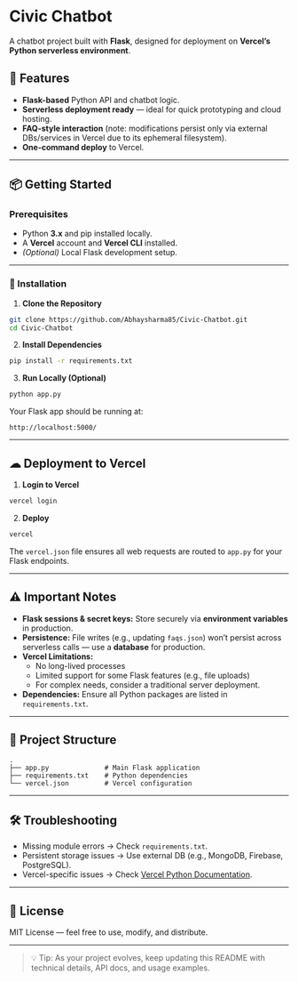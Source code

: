 # Civic Chatbot

A chatbot project built with **Flask**, designed for deployment on **Vercel’s Python serverless environment**.

## 🚀 Features

- **Flask-based** Python API and chatbot logic.
- **Serverless deployment ready** — ideal for quick prototyping and cloud hosting.
- **FAQ-style interaction** (note: modifications persist only via external DBs/services in Vercel due to its ephemeral filesystem).
- **One-command deploy** to Vercel.

---

## 📦 Getting Started

### Prerequisites

- Python **3.x** and pip installed locally.
- A **Vercel** account and **Vercel CLI** installed.
- *(Optional)* Local Flask development setup.

---

### 🔧 Installation

1. **Clone the Repository**
```bash
git clone https://github.com/Abhaysharma85/Civic-Chatbot.git
cd Civic-Chatbot
```

2. **Install Dependencies**
```bash
pip install -r requirements.txt
```

3. **Run Locally (Optional)**
```bash
python app.py
```
Your Flask app should be running at:
```
http://localhost:5000/
```

---

## ☁ Deployment to Vercel

1. **Login to Vercel**
```bash
vercel login
```

2. **Deploy**
```bash
vercel
```
The `vercel.json` file ensures all web requests are routed to `app.py` for your Flask endpoints.

---

## ⚠ Important Notes

- **Flask sessions & secret keys:** Store securely via **environment variables** in production.
- **Persistence:** File writes (e.g., updating `faqs.json`) won’t persist across serverless calls — use a **database** for production.
- **Vercel Limitations:**  
  - No long-lived processes  
  - Limited support for some Flask features (e.g., file uploads)  
  - For complex needs, consider a traditional server deployment.
- **Dependencies:** Ensure all Python packages are listed in `requirements.txt`.

---

## 📂 Project Structure
```
.
├── app.py              # Main Flask application
├── requirements.txt    # Python dependencies
└── vercel.json         # Vercel configuration
```

---

## 🛠 Troubleshooting

- Missing module errors → Check `requirements.txt`.
- Persistent storage issues → Use external DB (e.g., MongoDB, Firebase, PostgreSQL).
- Vercel-specific issues → Check [Vercel Python Documentation](https://vercel.com/docs).

---

## 📜 License

MIT License — feel free to use, modify, and distribute.

---

> 💡 Tip: As your project evolves, keep updating this README with technical details, API docs, and usage examples.
